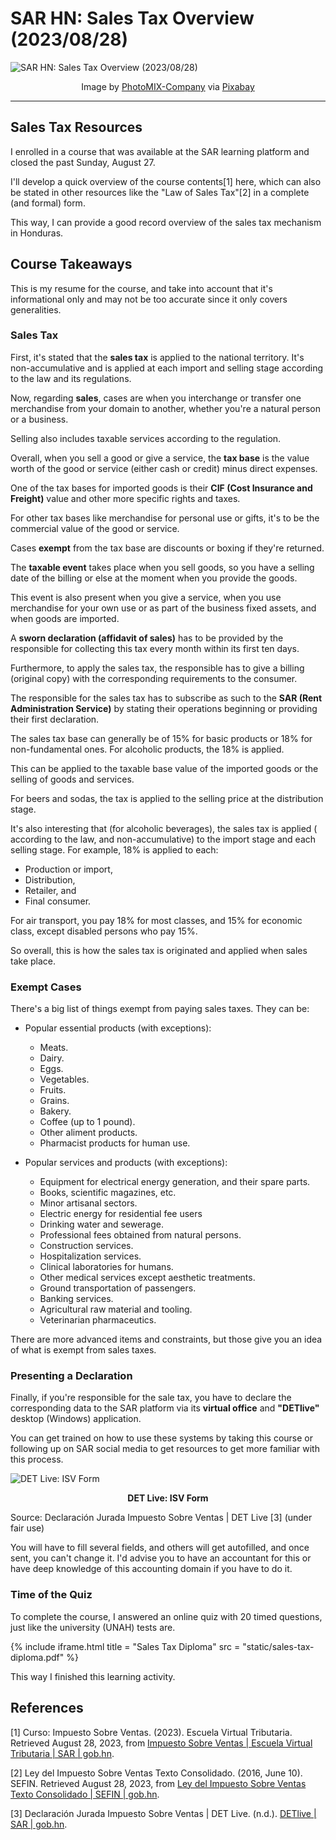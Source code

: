 <!-- Copyright (c) 2023 Tobias Briones. All rights reserved. -->
<!-- SPDX-License-Identifier: CC-BY-4.0 -->
<!-- This file is part of https://github.com/tobiasbriones/blog -->

# SAR HN: Sales Tax Overview (2023/08/28)

![SAR HN: Sales Tax Overview (2023/08/28)](images/sar-hn-_-sales-tax-overview-2023-08-28.jpg)

<figcaption>
<p align="center">Image by
<a href="https://pixabay.com/users/photomix-company-1546875">PhotoMIX-Company</a> via
<a href="https://pixabay.com/photos/cash-register-printer-receipt-store-5610295">Pixabay</a>
</p>
</figcaption>

---

## Sales Tax Resources

I enrolled in a course that was available at the SAR learning platform and
closed the past Sunday, August 27.

I'll develop a quick overview of the course contents[1] here, which can also be
stated in other resources like the "Law of Sales Tax"[2] in a complete (and
formal) form.

This way, I can provide a good record overview of the sales tax mechanism in
Honduras.

## Course Takeaways

This is my resume for the course, and take into account that it's informational
only and may not be too accurate since it only covers generalities.

### Sales Tax

First, it's stated that the **sales tax** is applied to the national territory.
It's non-accumulative and is applied at each import and selling stage according
to the law and its regulations.

Now, regarding **sales**, cases are when you interchange or transfer one
merchandise from your domain to another, whether you're a natural person or a
business.

Selling also includes taxable services according to the regulation.

Overall, when you sell a good or give a service, the **tax base** is the value
worth of the good or service (either cash or credit) minus direct expenses.

One of the tax bases for imported goods is their
**CIF (Cost Insurance and Freight)** value and other more specific rights and
taxes.

For other tax bases like merchandise for personal use or gifts, it's to be the
commercial value of the good or service.

Cases **exempt** from the tax base are discounts or boxing if they're returned.

The **taxable event** takes place when you sell goods, so you have a selling
date of the billing or else at the moment when you provide the goods.

This event is also present when you give a service, when you use merchandise for
your own use or as part of the business fixed assets, and when goods are
imported.

A **sworn declaration (affidavit of sales)** has to be provided by the
responsible for collecting this tax every month within its first ten days.

Furthermore, to apply the sales tax, the responsible has to give a billing
(original copy) with the corresponding requirements to the consumer.

The responsible for the sales tax has to subscribe as such to the **SAR (Rent
Administration Service)** by stating their operations beginning or providing
their first declaration.

The sales tax base can generally be of 15% for basic products or 18% for
non-fundamental ones. For alcoholic products, the 18% is applied.

This can be applied to the taxable base value of the imported goods or the
selling of goods and services.

For beers and sodas, the tax is applied to the selling price at the distribution
stage.

It's also interesting that (for alcoholic beverages), the sales tax is applied (
according to the law, and non-accumulative) to the import stage and each selling
stage. For example, 18% is applied to each:

- Production or import,
- Distribution,
- Retailer, and
- Final consumer.

For air transport, you pay 18% for most classes, and 15% for economic class,
except disabled persons who pay 15%.

So overall, this is how the sales tax is originated and applied when sales take
place.

### Exempt Cases

There's a big list of things exempt from paying sales taxes. They can be:

- Popular essential products (with exceptions):
    - Meats.
    - Dairy.
    - Eggs.
    - Vegetables.
    - Fruits.
    - Grains.
    - Bakery.
    - Coffee (up to 1 pound).
    - Other aliment products.
    - Pharmacist products for human use.

- Popular services and products (with exceptions):
    - Equipment for electrical energy generation, and their spare parts.
    - Books, scientific magazines, etc.
    - Minor artisanal sectors.
    - Electric energy for residential fee users
    - Drinking water and sewerage.
    - Professional fees obtained from natural persons.
    - Construction services.
    - Hospitalization services.
    - Clinical laboratories for humans.
    - Other medical services except aesthetic treatments.
    - Ground transportation of passengers.
    - Banking services.
    - Agricultural raw material and tooling.
    - Veterinarian pharmaceutics.

There are more advanced items and constraints, but those give you an idea of
what is exempt from sales taxes.

### Presenting a Declaration

Finally, if you're responsible for the sale tax, you have to declare the
corresponding data to the SAR platform via its **virtual office** and
**"DETlive"** desktop (Windows) application.

You can get trained on how to use these systems by taking this course or
following up on SAR social media to get resources to get more familiar with this
process.

![DET Live: ISV Form](images/det-live-_-isv-form.jpg)

<figcaption>
<p align="center">
<strong>
DET Live: ISV Form
</strong>
</p>
<p>
Source: <it>Declaración Jurada Impuesto Sobre Ventas | DET Live [3] (under fair
use)</it>
</p>
</figcaption>

You will have to fill several fields, and others will get autofilled, and once
sent, you can't change it. I'd advise you to have an accountant for this or have
deep knowledge of this accounting domain if you have to do it.

### Time of the Quiz

To complete the course, I answered an online quiz with 20 timed questions, just
like the university (UNAH) tests are.

{% include iframe.html
title = "Sales Tax Diploma"
src = "static/sales-tax-diploma.pdf"
%}

This way I finished this learning activity.

## References

[1] Curso: Impuesto Sobre Ventas. (2023). Escuela Virtual Tributaria. Retrieved
August 28, 2023,
from [Impuesto Sobre Ventas \| Escuela Virtual Tributaria \| SAR \| gob.hn](https://escuelavirtualtributaria.sar.gob.hn/course/view.php?id=14).

[2] Ley del Impuesto Sobre Ventas Texto Consolidado. (2016, June 10). SEFIN.
Retrieved August 28, 2023,
from [Ley del Impuesto Sobre Ventas Texto Consolidado \| SEFIN \| gob.hn](http://www.sefin.gob.hn/wp-content/uploads/2016/06/TEXTO_CONSOLIDADO_LEY_IMPUESTO_SOBRE_VENTAS_10JUNIO2016.pdf).

[3] Declaración Jurada Impuesto Sobre Ventas | DET Live. (n.d.).
[DETlive \| SAR \| gob.hn](http://detlive.sar.gob.hn/?q=Ayuda-ISV).
